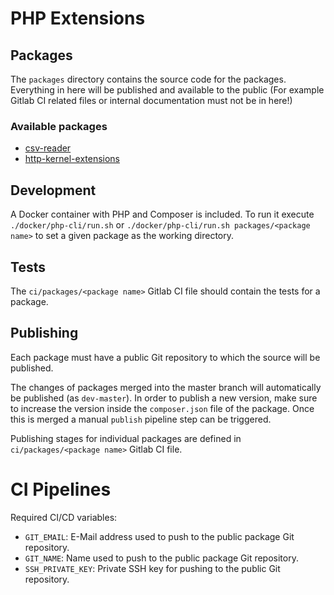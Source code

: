# PHP Extensions

## Packages

The `packages` directory contains the source code for the packages. Everything in here will be published and available
to the public (For example Gitlab CI related files or internal documentation must not be in here!)

### Available packages

- [csv-reader](packages/csv-reader/README.md)
- [http-kernel-extensions](packages/http-kernel-extensions/README.md)

## Development

A Docker container with PHP and Composer is included.
To run it execute `./docker/php-cli/run.sh` or `./docker/php-cli/run.sh packages/<package name>` to set a given
package as the working directory.

## Tests

The `ci/packages/<package name>` Gitlab CI file should contain the tests for a package.

## Publishing

Each package must have a public Git repository to which the source will be published.

The changes of packages merged into the master branch will automatically be published (as `dev-master`). In order to publish a new
version, make sure to increase the version inside the `composer.json` file of the package. Once this is merged a manual
`publish` pipeline step can be triggered.

Publishing stages for individual packages are defined in `ci/packages/<package name>` Gitlab CI file.

# CI Pipelines

Required CI/CD variables:
* `GIT_EMAIL`: E-Mail address used to push to the public package Git repository.
* `GIT_NAME`: Name used to push to the public package Git repository.
* `SSH_PRIVATE_KEY`: Private SSH key for pushing to the public Git repository.

